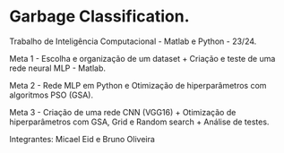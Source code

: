 # Garbage Classification.

Trabalho de Inteligência Computacional - Matlab e Python - 23/24.

Meta 1 - Escolha e organização de um dataset + Criação e teste de uma rede neural MLP - Matlab.

Meta 2 - Rede MLP em Python e Otimização de hiperparâmetros com algoritmos PSO (GSA).

Meta 3 - Criação de uma rede CNN (VGG16) + Otimização de hiperparâmetros com GSA, Grid e Random search + Análise de testes.

Integrantes: Micael Eid e Bruno Oliveira
